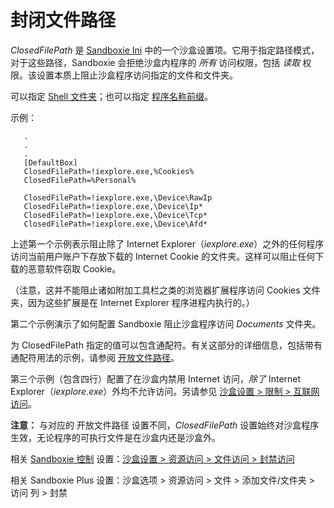 # 封闭文件路径

_ClosedFilePath_ 是 [Sandboxie Ini](SandboxieIni.md) 中的一个沙盒设置项。它用于指定路径模式，对于这些路径，Sandboxie 会拒绝沙盒内程序的 _所有_ 访问权限，包括 _读取_ 权限。该设置本质上阻止沙盒程序访问指定的文件和文件夹。

可以指定 [Shell 文件夹](ShellFolders.md)；也可以指定 [程序名称前缀](ProgramNamePrefix.md)。

示例：

```
   .
   .
   .
   [DefaultBox]
   ClosedFilePath=!iexplore.exe,%Cookies%
   ClosedFilePath=%Personal%
```

```
   ClosedFilePath=!iexplore.exe,\Device\RawIp
   ClosedFilePath=!iexplore.exe,\Device\Ip*
   ClosedFilePath=!iexplore.exe,\Device\Tcp*
   ClosedFilePath=!iexplore.exe,\Device\Afd*
```

上述第一个示例表示阻止除了 Internet Explorer（_iexplore.exe_）之外的任何程序访问当前用户账户下存放下载的 Internet Cookie 的文件夹。这样可以阻止任何下载的恶意软件窃取 Cookie。

（注意，这并不能阻止诸如附加工具栏之类的浏览器扩展程序访问 Cookies 文件夹，因为这些扩展是在 Internet Explorer 程序进程内执行的。）

第二个示例演示了如何配置 Sandboxie 阻止沙盒程序访问 _Documents_ 文件夹。

为 ClosedFilePath 指定的值可以包含通配符。有关这部分的详细信息，包括带有通配符用法的示例，请参阅 [开放文件路径](OpenFilePath.md)。

第三个示例（包含四行）配置了在沙盒内禁用 Internet 访问，_除了_ Internet Explorer（_iexplore.exe_）外均不允许访问。另请参见 [沙盒设置 > 限制 > 互联网访问](RestrictionsSettings.md#internet-access)。

**注意：** 与对应的 开放文件路径 设置不同，_ClosedFilePath_ 设置始终对沙盒程序生效，无论程序的可执行文件是在沙盒内还是沙盒外。

相关 [Sandboxie 控制](SandboxieControl.md) 设置：[沙盒设置 > 资源访问 > 文件访问 > 封禁访问](ResourceAccessSettings.md#file-access--blocked-access)

相关 Sandboxie Plus 设置：沙盒选项 > 资源访问 > 文件 > 添加文件/文件夹 > 访问 列 > 封禁